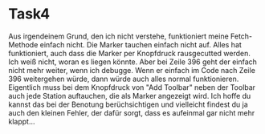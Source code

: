 # Task4
Aus irgendeinem Grund, den ich nicht verstehe, funktioniert meine Fetch-Methode einfach nicht. Die Marker tauchen einfach nicht auf. 
Alles hat funktioniert, auch dass die Marker per Knopfdruck rausgecutted werden. Ich weiß nicht, woran es liegen könnte. 
Aber bei Zeile 396 geht der einfach nicht mehr weiter, wenn ich debugge. Wenn er einfach im Code nach Zeile 396 weitergehen würde, dann würde auch alles normal funktionieren.
Eigentlich muss bei dem Knopfdruck von "Add Toolbar" neben der Toolbar auch jede Station auftauchen, die als Marker angezeigt wird. Ich hoffe du kannst das bei der Benotung berüchsichtigen und vielleicht findest du ja auch den kleinen Fehler, der dafür sorgt, dass es aufeinmal gar nicht mehr klappt...
